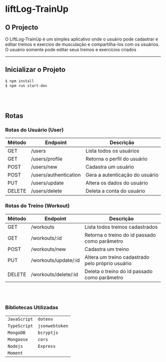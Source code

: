 <h1> liftLog-TrainUp</h1>


<h2> O Projecto</h2>

<p> O LiftLog-TrainUp é um simples aplicativo onde o usuário pode cadastrar e editar treinos e exercíos de musculação e compartilha-los com os usuários. O usuário somente pode editar seus treinos e exercícios criados<p/>

<hr>

## Inicializar o Projeto

```bash
$ npm install
$ npm run start-dev
```
 
<br></br>

## Rotas

### Rotas do Usuário (User)

| Método |    Endpoint           |          Descrição                     | 
| ------ | ----------------------| ---------------------------------------| 
| GET    | /users                |  Lista todos os usuários               |  
| GET    | /users/profile        |  Retorna o perfil do usuário           |  
| POST   | /users/new            |  Cadastra um usuário                   |
| POST   | /users/authentication |  Gera a autenticação do usuário        |
| PUT    | /users/update         |  Altera os dados do usuário            | 
| DELETE | /users/delete         |  Deleta  a conta do usuário            | 

<p></p>

### Rotas do Treino (Workout)

| Método |  Endpoint                     |  Descrição                                                   | 
| ------ | ------------------------------| -------------------------------------------------------------| 
| GET    | /workouts                     |  Lista todos treinos cadastrados                             |  
| GET    | /workouts/:id                 |  Retorna o treino do id passado como parâmetro               |  
| POST   | /workouts/new                 |  Cadastra um treino                                          |
| PUT    | /workouts/update/:id          |  Altera um treino cadastrado pelo próprio usuário            | 
| DELETE | /workouts/delete/:id          |  Deleta o treino do id passado como parâmetro                | 

 <br></br>

### Bibliotecas Utilizadas
|                |               |
| -------------- | ------------  |
| `JavaScript`   | `dotenv`      |
| `TypeScript`   | `jsonwebtoken`|
| `MongoDB`      | `bcryptjs`    |
| `Mongoose`     | `cors`        |    
| `Nodejs`       | `Express`     |
| `Moment`       |               |

<br></br>
